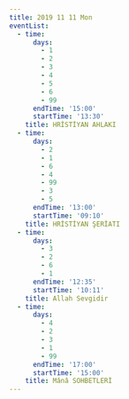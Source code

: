 ```yaml
---
title: 2019 11 11 Mon
eventList:
  - time:
      days:
        - 1
        - 2
        - 3
        - 4
        - 5
        - 6
        - 99
      endTime: '15:00'
      startTime: '13:30'
    title: HRİSTİYAN AHLAKI
  - time:
      days:
        - 2
        - 1
        - 6
        - 4
        - 99
        - 3
        - 5
      endTime: '13:00'
      startTime: '09:10'
    title: HRİSTİYAN ŞERİATI
  - time:
      days:
        - 3
        - 2
        - 6
        - 1
      endTime: '12:35'
      startTime: '10:11'
    title: Allah Sevgidir
  - time:
      days:
        - 4
        - 2
        - 3
        - 1
        - 99
      endTime: '17:00'
      startTime: '15:00'
    title: Mânâ SOHBETLERİ
---
```


